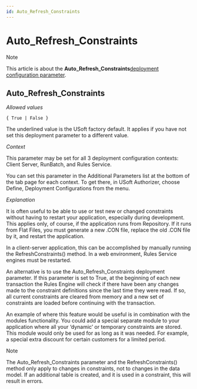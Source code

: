 ```yaml
---
id: Auto_Refresh_Constraints
---
```


# Auto_Refresh_Constraints



> [!NOTE]
> This article is about the **Auto_Refresh_Constraints**[deployment configuration parameter](/docs/Authorisation%20and%20access/Deployment%20configurations/Deployment%20configuration%20parameters.md).

## **Auto_Refresh_Constraints**

*Allowed values*

```
{ True | False }
```

The underlined value is the USoft factory default. It applies if you have not set this deployment parameter to a different value.

*Context*

This parameter may be set for all 3 deployment configuration contexts: Client Server, RunBatch, and Rules Service.

You can set this parameter in the Additional Parameters list at the bottom of the tab page for each context. To get there, in USoft Authorizer, choose Define, Deployment Configurations from the menu.

*Explanation*

It is often useful to be able to use or test new or changed constraints without having to restart your application, especially during development. This applies only, of course, if the application runs from Repository. If it runs from Flat Files, you must generate a new .CON file, replace the old .CON file by it, and restart the application.

In a client-server application, this can be accomplished by manually running the RefreshConstraints() method. In a web environment, Rules Service engines must be restarted.

An alternative is to use the Auto_Refresh_Constraints deployment parameter. If this parameter is set to True, at the beginning of each new transaction the Rules Engine will check if there have been any changes made to the constraint definitions since the last time they were read. If so, all current constraints are cleared from memory and a new set of constraints are loaded before continuing with the transaction.

An example of where this feature would be useful is in combination with the modules functionality. You could add a special separate module to your application where all your ‘dynamic’ or temporary constraints are stored. This module would only be used for as long as it was needed. For example, a special extra discount for certain customers for a limited period.

> [!NOTE]
> The Auto_Refresh_Constraints parameter and the RefreshConstraints() method only apply to changes in constraints, not to changes in the data model. If an additional table is created, and it is used in a constraint, this will result in errors.